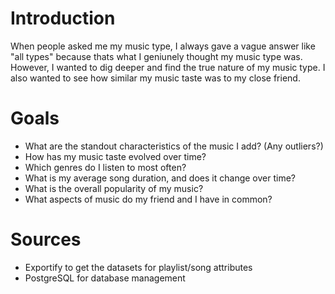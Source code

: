 # Introduction
When people asked me my music type, I always gave a vague answer like "all types" because thats what I geniunely thought my music type was. However, I wanted to dig deeper and find the true nature of my music type.
I also wanted to see how similar my music taste was to my close friend.

# Goals
- What are the standout characteristics of the music I add? (Any outliers?)
- How has my music taste evolved over time?
- Which genres do I listen to most often?
- What is my average song duration, and does it change over time?
- What is the overall popularity of my music?
- What aspects of music do my friend and I have in common?

# Sources
- Exportify to get the datasets for playlist/song attributes
- PostgreSQL for database management